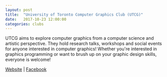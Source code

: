 ```yaml
---
layout: post
title:  "University of Toronto Computer Graphics Club (UTCG)"
date:   2017-10-23 12:00:00
categories: clubs
---
```


UTCG aims to explore computer graphics from a computer science and artistic perspective. They hold research talks, workshops and social events for anyone interested in computer graphics! Whether you're interested in graphics programming or want to brush up on your graphic design skills, everyone is welcome!

[Website](http://www.utcg.club) |
[Facebook](http://www.facebook.com/UTComputerGraphics)
